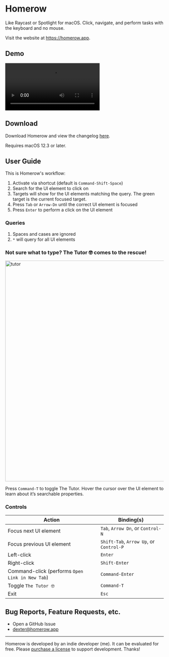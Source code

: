 # Homerow

Like Raycast or Spotlight for macOS. Click, navigate, and perform tasks with the keyboard and no mouse.

Visit the website at https://homerow.app.

## Demo


<video src="https://user-images.githubusercontent.com/34204380/194687760-b7e5da15-b2ce-4d18-99ea-8cefd9a9fecf.mp4"></video>

## Download

Download Homerow and view the changelog [here](https://homerow.app/download/).

Requires macOS 12.3 or later.

## User Guide

This is Homerow's workflow:
1. Activate via shortcut (default is `Command-Shift-Space`)
2. Search for the UI element to click on
3. Targets will show for the UI elements matching the query. The green target is the current focused target.
4. Press `Tab` or `Arrow-Dn` until the correct UI element is focused
5. Press `Enter` to perform a click on the UI element

### Queries

1. Spaces and cases are ignored
2. `*` will query for all UI elements

### Not sure what to type? The Tutor 🤓 comes to the rescue!

<img width="701" alt="tutor" src="https://user-images.githubusercontent.com/34204380/194684445-957c80ec-1e58-44bc-8891-f5e633d2dabe.png">

Press `Command-T` to toggle The Tutor. Hover the cursor over the UI element to learn about it’s searchable properties.

### Controls

| Action  | Binding(s) |
| ------------- | ------------- |
| Focus next UI element | `Tab`, `Arrow Dn`, or `Control-N` |
| Focus previous UI element | `Shift-Tab`, `Arrow Up`, or `Control-P` |
| Left-click | `Enter` |
| Right-click | `Shift-Enter` |
| Command-click (performs `Open Link in New Tab`) | `Command-Enter` |
| Toggle `The Tutor 🤓` | `Command-T` |
| Exit | `Esc` |

## Bug Reports, Feature Requests, etc.

- Open a GitHub Issue
- <a href="mailto:dexter@homerow.app">dexter@homerow.app</a>

---

Homerow is developed by an indie developer (me). It can be evaluated for free. Please [purchase a license](https://www.homerow.app/pricing/) to support development. Thanks!
